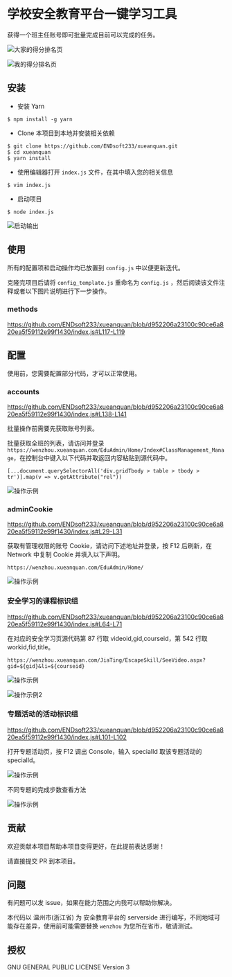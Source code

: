 # 学校安全教育平台一键学习工具

获得一个班主任账号即可批量完成目前可以完成的任务。

![大家的得分排名页](https://i.loli.net/2021/06/07/Rk9hoXgQ1lCJvrd.png)

![我的得分排名页](https://i.loli.net/2021/06/07/K1EJ9TYlzIbZgSp.png)

## 安装

 - 安装 Yarn
```
$ npm install -g yarn
```
 - Clone 本项目到本地并安装相关依赖
```
$ git clone https://github.com/ENDsoft233/xueanquan.git
$ cd xueanquan
$ yarn install
```
 - 使用编辑器打开 ```index.js``` 文件，在其中填入您的相关信息
```
$ vim index.js
```
 - 启动项目
```
$ node index.js
```

![启动输出](https://i.loli.net/2021/06/07/v1jUkxzaEhSVpcW.png)

## 使用

所有的配置项和启动操作均已放置到 ```config.js``` 中以便更新迭代。

克隆完项目后请将 ```config_template.js``` 重命名为 ```config.js``` ，然后阅读该文件注释或者以下图片说明进行下一步操作。

### methods

https://github.com/ENDsoft233/xueanquan/blob/d952206a23100c90ce6a820ea5f59112e99f1430/index.js#L117-L119

## 配置

使用前，您需要配置部分代码，才可以正常使用。

### accounts

https://github.com/ENDsoft233/xueanquan/blob/d952206a23100c90ce6a820ea5f59112e99f1430/index.js#L138-L141

批量操作前需要先获取账号列表。

批量获取全班的列表，请访问并登录 ```https://wenzhou.xueanquan.com/EduAdmin/Home/Index#ClassManagement_Manage```，在控制台中键入以下代码并取返回内容粘贴到源代码中。

```
[...document.querySelectorAll('div.gridTbody > table > tbody > tr')].map(v => v.getAttribute("rel"))
```

![操作示例](https://i.loli.net/2021/06/07/LlRh6DX2qISnxtF.png)

### adminCookie

https://github.com/ENDsoft233/xueanquan/blob/d952206a23100c90ce6a820ea5f59112e99f1430/index.js#L29-L31

获取有管理权限的账号 Cookie，请访问下述地址并登录，按 F12 后刷新，在 Network 中复制 Cookie 并填入以下声明。

```
https://wenzhou.xueanquan.com/EduAdmin/Home/
```

![操作示例](https://i.loli.net/2021/06/07/eG3XMQcI8vamyE9.png)

### 安全学习的课程标识组

https://github.com/ENDsoft233/xueanquan/blob/d952206a23100c90ce6a820ea5f59112e99f1430/index.js#L64-L71

在对应的安全学习页源代码第 87 行取 videoid,gid,courseid，第 542 行取 workid,fid,title。

```
https://wenzhou.xueanquan.com/JiaTing/EscapeSkill/SeeVideo.aspx?gid=${gid}&li=${courseid}
```

![操作示例](https://i.loli.net/2021/06/07/lnVykYiARUjMIuf.png)

![操作示例2](https://i.loli.net/2021/06/07/qtJ9vNY8nCrlgzM.png)

### 专题活动的活动标识组

https://github.com/ENDsoft233/xueanquan/blob/d952206a23100c90ce6a820ea5f59112e99f1430/index.js#L101-L102

打开专题活动页，按 F12 调出 Console，输入 specialId 取该专题活动的 specialId。

![操作示例](https://i.loli.net/2021/06/07/jkcyYEASrOiBVph.png)

不同专题的完成步数查看方法

![操作示例](https://i.loli.net/2021/06/07/wtvznAo5VbFalIy.png)

## 贡献

欢迎贡献本项目帮助本项目变得更好，在此提前表达感谢！

请直接提交 PR 到本项目。

## 问题

有问题可以发 issue，如果在能力范围之内我可以帮助你解决。

本代码以 温州市(浙江省) 为 安全教育平台的 serverside 进行编写，不同地域可能存在差异，使用前可能需要替换 ```wenzhou``` 为您所在省市，敬请测试。

## 授权

GNU GENERAL PUBLIC LICENSE Version 3
